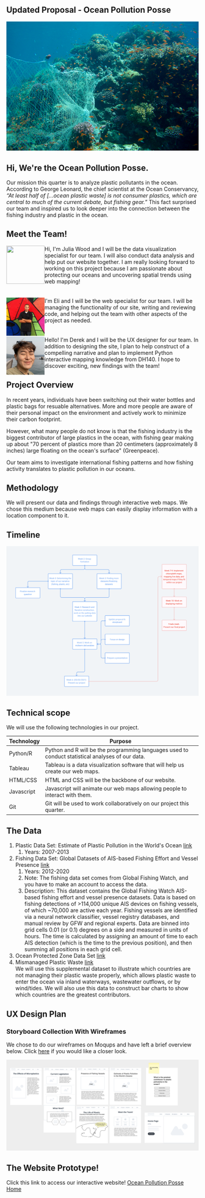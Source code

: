 ## Updated Proposal - Ocean Pollution Posse

![Dumped Fishing Gear](https://github.com/eliaranita1/project1/blob/main/dumpedfishinggear.png)

## Hi, We're the Ocean Pollution Posse. 

Our mission this quarter is to analyze plastic pollutants in the ocean. According to George Leonard, the chief scientist at the Ocean Conservancy, *“At least half of [...ocean plastic waste] is not consumer plastics, which are central to much of the current debate, but fishing gear.”* This fact surprised our team and inspired us to look deeper into the connection between the fishing industry and plastic in the ocean.

## Meet the Team!

<img align="left" width="100" height="100" src="https://github.com/eliaranita1/project1/photos/kelseyselfiesmall_img.jpg">
Hi, I'm Julia Wood and I will be the data visualization specialist for our team. I will also conduct data analysis and help put our website together. I am really looking forward to working on this project because I am passionate about protecting our oceans and uncovering spatial trends using web mapping! <br/><br/><br/>

<img align="left" width="100" height="100" src="https://github.com/eliaranita1/project1/blob/main/me2.jpg">
I'm Eli and I will be the web specialist for our team. I will be managing the functionality of our site, writing and reviewing code, and helping out the team with other aspects of the project as needed.
<br/><br/><br/>

<img align="left" width="100" height="100" src="https://github.com/eliaranita1/project1/blob/main/IMG_2368.jpg">
Hello! I'm Derek and I will be the UX designer for our team. In addition to designing the site, I plan to help construct of a compelling narrative and plan to implement Python interactive mapping knowledge from DH140. I hope to discover exciting, new findings with the team!
<br/>

## Project Overview

In recent years, individuals have been switching out their water bottles and plastic bags for resuable alternatives. More and more people are aware of their personal impact on the environment and actively work to minimize their carbon footprint. 

However, what many people do not know is that the fishing industry is the biggest contributor of large plastics in the ocean, with fishing gear making up about "70 percent of plastics more than 20 centimeters (approximately 8 inches) large floating on the ocean's surface" (Greenpeace).

Our team aims to investigate international fishing patterns and how fishing activity translates to plastic pollution in our oceans. 

## Methodology

We will present our data and findings through interactive web maps. We chose this medium because web maps can easily display information with a location component to it.

## Timeline
![timeline](https://github.com/eliaranita1/project1/blob/main/timeline.png)

## Technical scope
We will use the following technologies in our project.

| Technology  | Purpose |
| ------------- | ------------- |
| Python/R | Python and R will be the programming languages used to conduct statistical analyses of our data.  |
| Tableau  | Tableau is a data visualization software that will help us create our web maps.  |
| HTML/CSS | HTML and CSS will be the backbone of our website.  |
| Javascript | Javascript will animate our web maps allowing people to interact with them.  |
| Git  | Git will be used to work collaboratively on our project this quarter.  |


## The Data

1. Plastic Data Set: Estimate of Plastic Pollution in the World's Ocean [link](https://arc-gis-hub-home-arcgishub.hub.arcgis.com/datasets/schools-BE::estimate-of-plastic-pollution-in-the-world-s-oceans-1-01-4-75?geometry=-118.091%2C-54.081%2C-157.467%2C50.378) 
    1. Years: 2007-2013
2. Fishing Data Set: Global Datasets of AIS-based Fishing Effort and Vessel Presence [link](https://globalfishingwatch.org/data-download/datasets/public-fishing-effort) 
    1. Years: 2012-2020
    2. Note: The fishing data set comes from Global Fishing Watch, and you have to make an account to access the data. 
    3. Description: This dataset contains the Global Fishing Watch AIS-based fishing effort and vessel presence datasets. Data is based on fishing detections of >114,000 unique AIS devices on fishing vessels, of which ~70,000 are active each year. Fishing vessels are identified via a neural network classifier, vessel registry databases, and manual review by GFW and regional experts. Data are binned into grid cells 0.01 (or 0.1) degrees on a side and measured in units of hours. The time is calculated by assigning an amount of time to each AIS detection (which is the time to the previous position), and then summing all positions in each grid cell. 
3. Ocean Protected Zone Data Set [link](https://www.protectedplanet.net/en/search-areas?filters%5Bdb_type%5D%5B%5D=wdpa&filters%5Bis_type%5D%5B%5D=marine)
4. Mismanaged Plastic Waste [link](https://ourworldindata.org/plastic-pollution) </br>
We will use this supplemental dataset to illustrate which countries are not managing their plastic waste properly, which allows plastic waste to enter the ocean via inland waterways, wastewater outflows, or by wind/tides. We will also use this data to construct bar charts to show which countries are the greatest contributors.


## UX Design Plan

### Storyboard Collection With Wireframes

We chose to do our wireframes on Moqups and have left a brief overview below. Click [here](https://app.moqups.com/iFJRtMTHVW/view/page/a9de4d023) if you would like a closer look. 
<p>
  <img src="/Group%20Assignments/%232/wireframes.png" width="1000" />
</p>


## The Website Prototype!

Click this link to access our interactive website! [Ocean Pollution Posse Home](https://eliaranita1.github.io/project1/landing.html)


